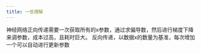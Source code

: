 ```yaml
---
title: 一些理解
---
```


神经网络正向传递需要一次获取所有的x参数，通过求偏导数，然后进行梯度下降来调参数，成本过高，且耗时巨大。
反向传递，以数据x的数量为基准，每次增加一个可以自动进行更新参数
